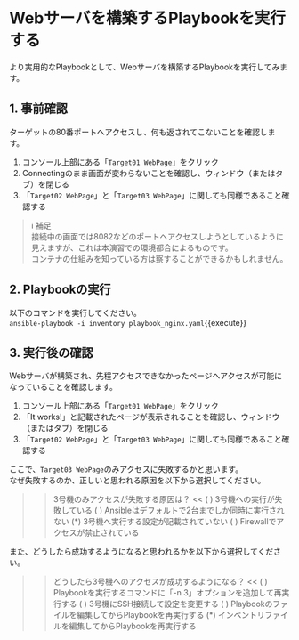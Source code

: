 # Webサーバを構築するPlaybookを実行する

より実用的なPlaybookとして、Webサーバを構築するPlaybookを実行してみます。

## 1. 事前確認

ターゲットの80番ポートへアクセスし、何も返されてこないことを確認します。

1. コンソール上部にある「`Target01 WebPage`」をクリック
2. Connectingのまま画面が変わらないことを確認し、ウィンドウ（またはタブ）を閉じる
3. 「`Target02 WebPage`」と「`Target03 WebPage`」に関しても同様であること確認する

> ℹ️ 補足  
> 接続中の画面では8082などのポートへアクセスしようとしているように見えますが、これは本演習での環境都合によるものです。  
> コンテナの仕組みを知っている方は察することができるかもしれません。

## 2. Playbookの実行

以下のコマンドを実行してください。  
`ansible-playbook -i inventory playbook_nginx.yaml`{{execute}}

## 3. 実行後の確認

Webサーバが構築され、先程アクセスできなかったページへアクセスが可能になっていることを確認します。

1. コンソール上部にある「`Target01 WebPage`」をクリック
2. 「It works!」と記載されたページが表示されることを確認し、ウィンドウ（またはタブ）を閉じる
3. 「`Target02 WebPage`」と「`Target03 WebPage`」に関しても同様であること確認する

ここで、`Target03 WebPage`のみアクセスに失敗するかと思います。  
なぜ失敗するのか、正しいと思われる原因を以下から選択してください。

>>3号機のみアクセスが失敗する原因は？ <<
( ) 3号機への実行が失敗している
( ) Ansibleはデフォルトで2台までしか同時に実行されない
(*) 3号機へ実行する設定が記載されていない
( ) Firewallでアクセスが禁止されている

また、どうしたら成功するようになると思われるかを以下から選択してください。

>>どうしたら3号機へのアクセスが成功するようになる？ <<
( ) Playbookを実行するコマンドに「-n 3」オプションを追加して再実行する
( ) 3号機にSSH接続して設定を変更する
( ) Playbookのファイルを編集してからPlaybookを再実行する
(*) インベントリファイルを編集してからPlaybookを再実行する
